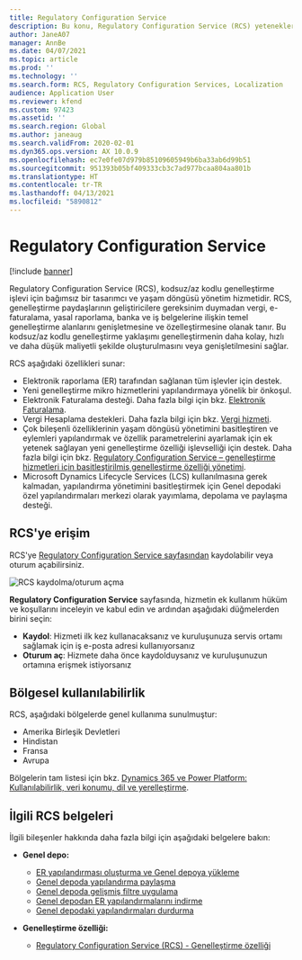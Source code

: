 ```yaml
---
title: Regulatory Configuration Service
description: Bu konu, Regulatory Configuration Service (RCS) yeteneklerine genel bakış sağlar ve hizmete nasıl erişebileceğinizi açıklar.
author: JaneA07
manager: AnnBe
ms.date: 04/07/2021
ms.topic: article
ms.prod: ''
ms.technology: ''
ms.search.form: RCS, Regulatory Configuration Services, Localization
audience: Application User
ms.reviewer: kfend
ms.custom: 97423
ms.assetid: ''
ms.search.region: Global
ms.author: janeaug
ms.search.validFrom: 2020-02-01
ms.dyn365.ops.version: AX 10.0.9
ms.openlocfilehash: ec7e0fe07d979b85109605949b6ba33ab6d99b51
ms.sourcegitcommit: 951393b05bf409333cb3c7ad977bcaa804aa801b
ms.translationtype: HT
ms.contentlocale: tr-TR
ms.lasthandoff: 04/13/2021
ms.locfileid: "5890812"
---
```

# <a name="regulatory-configuration-service"></a>Regulatory Configuration Service

[!include [banner](../includes/banner.md)]

Regulatory Configuration Service (RCS), kodsuz/az kodlu genelleştirme işlevi için bağımsız bir tasarımcı ve yaşam döngüsü yönetim hizmetidir. RCS, genelleştirme paydaşlarının geliştiricilere gereksinim duymadan vergi, e-faturalama, yasal raporlama, banka ve iş belgelerine ilişkin temel genelleştirme alanlarını genişletmesine ve özelleştirmesine olanak tanır. Bu kodsuz/az kodlu genelleştirme yaklaşımı genelleştirmenin daha kolay, hızlı ve daha düşük maliyetli şekilde oluşturulmasını veya genişletilmesini sağlar.

RCS aşağıdaki özellikleri sunar:

- Elektronik raporlama (ER) tarafından sağlanan tüm işlevler için destek.
- Yeni genelleştirme mikro hizmetlerini yapılandırmaya yönelik bir önkoşul.
- Elektronik Faturalama desteği. Daha fazla bilgi için bkz. [Elektronik Faturalama](/dynamics365-release-plan/2021wave1/finance-operations/dynamics365-finance/electronic-invoicing-add-on-dynamics-365-ga).
- Vergi Hesaplama destekleri. Daha fazla bilgi için bkz. [Vergi hizmeti](/dynamics365-release-plan/2021wave1/finance-operations/dynamics365-finance/tax-service-preview).
- Çok bileşenli özelliklerinin yaşam döngüsü yönetimini basitleştiren ve eylemleri yapılandırmak ve özellik parametrelerini ayarlamak için ek yetenek sağlayan yeni genelleştirme özelliği işlevselliği için destek. Daha fazla bilgi için bkz. [Regulatory Configuration Service – genelleştirme hizmetleri için basitleştirilmiş genelleştirme özelliği yönetimi](/dynamics365-release-plan/2021wave1/finance-operations/dynamics365-finance/regulatory-configuration-service-simplified-globalization-feature-management-globalization-services).
- Microsoft Dynamics Lifecycle Services (LCS) kullanılmasına gerek kalmadan, yapılandırma yönetimini basitleştirmek için Genel depodaki özel yapılandırmaları merkezi olarak yayımlama, depolama ve paylaşma desteği.

## <a name="access-rcs"></a>RCS'ye erişim

RCS'ye [Regulatory Configuration Service sayfasından](https://marketing.configure.global.dynamics.com/) kaydolabilir veya oturum açabilirsiniz.

![RCS kaydolma/oturum açma](media/202103_RCS%20Marketing%20page_updated_1.jpg)

**Regulatory Configuration Service** sayfasında, hizmetin ek kullanım hüküm ve koşullarını inceleyin ve kabul edin ve ardından aşağıdaki düğmelerden birini seçin:

- **Kaydol**: Hizmeti ilk kez kullanacaksanız ve kuruluşunuza servis ortamı sağlamak için iş e-posta adresi kullanıyorsanız
- **Oturum aç**: Hizmete daha önce kaydolduysanız ve kuruluşunuzun ortamına erişmek istiyorsanız

## <a name="regional-availability"></a>Bölgesel kullanılabilirlik

RCS, aşağıdaki bölgelerde genel kullanıma sunulmuştur:

- Amerika Birleşik Devletleri
- Hindistan
- Fransa
- Avrupa

Bölgelerin tam listesi için bkz. [Dynamics 365 ve Power Platform: Kullanılabilirlik, veri konumu, dil ve yerelleştirme](https://aka.ms/dynamics_365_international_availability_deck).

## <a name="related-rcs-documentation"></a>İlgili RCS belgeleri

İlgili bileşenler hakkında daha fazla bilgi için aşağıdaki belgelere bakın:

- **Genel depo:**

    - [ER yapılandırması oluşturma ve Genel depoya yükleme](rcs-global-repo-upload.md)
    - [Genel depoda yapılandırma paylaşma](rcs-global-repo-share-configuration.md)
    - [Genel depoda gelişmiş filtre uygulama](enhanced-filtering-global-repo.md)
    - [Genel depodan ER yapılandırmalarını indirme](../../fin-ops-core/dev-itpro/analytics/er-download-configurations-global-repo.md)
    - [Genel depodaki yapılandırmaları durdurma](discontinuing-configurations-rcs-global-repo.md)

- **Genelleştirme özelliği:**

    - [Regulatory Configuration Service (RCS) - Genelleştirme özelliği](/dynamics365-release-plan/2021wave1/finance-operations/dynamics365-finance/regulatory-configuration-service-simplified-globalization-feature-management-globalization-services)
